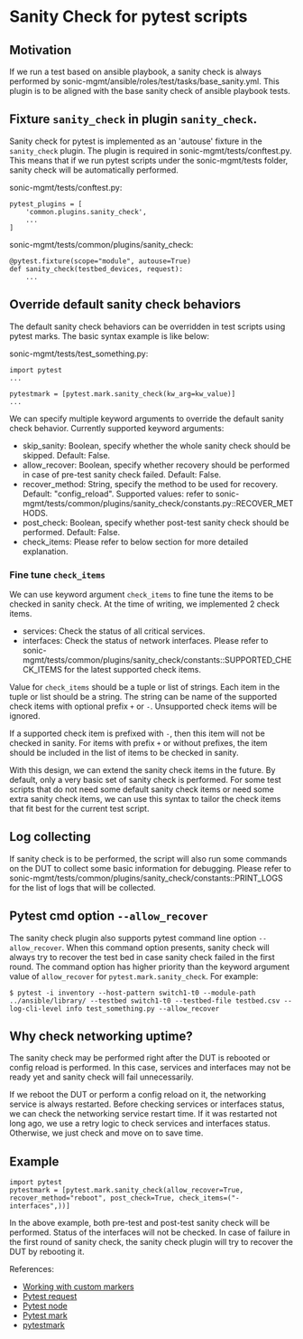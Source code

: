 
# Sanity Check for pytest scripts

## Motivation

If we run a test based on ansible playbook, a sanity check is always performed by sonic-mgmt/ansible/roles/test/tasks/base_sanity.yml. This plugin is to be aligned with the base sanity check of ansible playbook tests.

## Fixture `sanity_check` in plugin `sanity_check`.

Sanity check for pytest is implemented as an 'autouse' fixture in the `sanity_check` plugin. The plugin is required in sonic-mgmt/tests/conftest.py. This means that if we run pytest scripts under the sonic-mgmt/tests folder, sanity check will be automatically performed.

sonic-mgmt/tests/conftest.py:
```
pytest_plugins = [
    'common.plugins.sanity_check',
    ...
]
```

sonic-mgmt/tests/common/plugins/sanity_check:
```
@pytest.fixture(scope="module", autouse=True)
def sanity_check(testbed_devices, request):
    ...
```

## Override default sanity check behaviors

The default sanity check behaviors can be overridden in test scripts using pytest marks. The basic syntax example is like below:

sonic-mgmt/tests/test_something.py:
```
import pytest
...

pytestmark = [pytest.mark.sanity_check(kw_arg=kw_value)]
...
```

We can specify multiple keyword arguments to override the default sanity check behavior. Currently supported keyword arguments:

* skip_sanity: Boolean, specify whether the whole sanity check should be skipped. Default: False.
* allow_recover: Boolean, specify whether recovery should be performed in case of pre-test sanity check failed. Default: False.
* recover_method: String, specify the method to be used for recovery. Default: "config_reload". Supported values: refer to sonic-mgmt/tests/common/plugins/sanity_check/constants.py::RECOVER_METHODS.
* post_check: Boolean, specify whether post-test sanity check should be performed. Default: False.
* check_items: Please refer to below section for more detailed explanation.

### Fine tune `check_items`

We can use keyword argument `check_items` to fine tune the items to be checked in sanity check. At the time of writing, we implemented 2 check items.
* services: Check the status of all critical services.
* interfaces: Check the status of network interfaces.
Please refer to sonic-mgmt/tests/common/plugins/sanity_check/constants::SUPPORTED_CHECK_ITEMS for the latest supported check items.

Value for `check_items` should be a tuple or list of strings. Each item in the tuple or list should be a string. The string can be name of the supported check items with optional prefix `+` or `-`. Unsupported check items will be ignored.

If a supported check item is prefixed with `-`, then this item will not be checked in sanity. For items with prefix `+` or without prefixes, the item should be included in the list of items to be checked in sanity.

With this design, we can extend the sanity check items in the future. By default, only a very basic set of sanity check is performed. For some test scripts that do not need some default sanity check items or need some extra sanity check items, we can use this syntax to tailor the check items that fit best for the current test script.

## Log collecting
If sanity check is to be performed, the script will also run some commands on the DUT to collect some basic information for debugging. Please refer to sonic-mgmt/tests/common/plugins/sanity_check/constants::PRINT_LOGS for the list of logs that will be collected.

## Pytest cmd option `--allow_recover`

The sanity check plugin also supports pytest command line option `--allow_recover`. When this command option presents, sanity check will always try to recover the test bed in case sanity check failed in the first round. The command option has higher priority than the keyword argument value of `allow_recover` for `pytest.mark.sanity_check`. For example:
```
$ pytest -i inventory --host-pattern switch1-t0 --module-path ../ansible/library/ --testbed switch1-t0 --testbed-file testbed.csv --log-cli-level info test_something.py --allow_recover
```

## Why check networking uptime?

The sanity check may be performed right after the DUT is rebooted or config reload is performed. In this case, services and interfaces may not be ready yet and sanity check will fail unnecessarily.

If we reboot the DUT or perform a config reload on it, the networking service is always restarted. Before checking services or interfaces status, we can check the networking service restart time. If it was restarted not long ago, we use a retry logic to check services and interfaces status. Otherwise, we just check and move on to save time.

## Example

```
import pytest
pytestmark = [pytest.mark.sanity_check(allow_recover=True, recover_method="reboot", post_check=True, check_items=("-interfaces",))]
```

In the above example, both pre-test and post-test sanity check will be performed. Status of the interfaces will not be checked. In case of failure in the first round of sanity check, the sanity check plugin will try to recover the DUT by rebooting it.

References:
* [Working with custom markers](https://docs.pytest.org/en/latest/example/markers.html)
* [Pytest request](https://docs.pytest.org/en/latest/reference.html#request)
* [Pytest node](https://docs.pytest.org/en/latest/reference.html#node)
* [Pytest mark](https://docs.pytest.org/en/latest/reference.html#mark)
* [pytestmark](https://docs.pytest.org/en/latest/reference.html#pytestmark)
